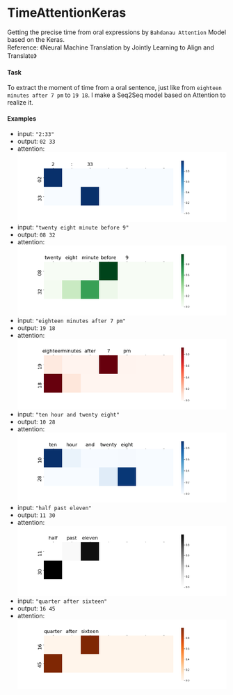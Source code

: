 # TimeAttentionKeras
Getting the precise time from oral expressions by `Bahdanau Attention` Model based on the Keras.  
Reference: 《Neural Machine Translation by Jointly Learning to Align and Translate》
#### Task
To extract the moment of time from a oral sentence, just 
like from `eighteen minutes after 7 pm` to `19 18`. I make
 a Seq2Seq model based on Attention to realize it.  


#### Examples
* input: `"2:33"`
* output: `02 33`
* attention:  
![avatar](images/0233.png)
* input: `"twenty eight minute before 9"`
* output: `08 32`
* attention:  
![avatar](images/0832.png)
* input: `"eighteen minutes after 7 pm"`
* output: `19 18`
* attention:  
![avatar](images/1918.png)
* input: `"ten hour and twenty eight"`
* output: `10 28`
* attention:  
![avatar](images/1028.png)
* input: `"half past eleven"`
* output: `11 30`
* attention:  
![avatar](images/1130.png)
* input: `"quarter after sixteen"`
* output: `16 45`
* attention:  
![avatar](images/1645.png)
